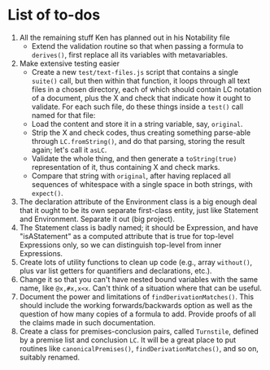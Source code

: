
# List of to-dos

 1. All the remaining stuff Ken has planned out in his Notability file
     * Extend the validation routine so that when passing a formula to
       `derives()`, first replace all its variables with metavariables.
 1. Make extensive testing easier
     * Create a new `test/text-files.js` script that contains a single `suite()`
       call, but then within that function, it loops through all text files in a
       chosen directory, each of which should contain LC notation of a document,
       plus the X and check that indicate how it ought to validate.  For each
       such file, do these things inside a `test()` call named for that file:
     * Load the content and store it in a string variable, say, `original`.
     * Strip the X and check codes, thus creating something parse-able through
       `LC.fromString()`, and do that parsing, storing the result again; let's
       call it `asLC`.
     * Validate the whole thing, and then generate a `toString(true)`
       representation of it, thus containing X and check marks.
     * Compare that string with `original`, after having replaced all sequences
       of whitespace with a single space in both strings, with `expect()`.
 1. The declaration attribute of the Environment class is a big enough deal
    that it ought to be its own separate first-class entity, just like
    Statement and Environment.  Separate it out (big project).
 1. The Statement class is badly named; it should be Expression, and have
    "isAStatement" as a computed attribute that is true for top-level
    Expressions only, so we can distinguish top-level from inner Expressions.
 1. Create lots of utility functions to clean up code (e.g., array `without()`,
    plus var list getters for quantifiers and declarations, etc.).
 1. Change it so that you can't have nested bound variables with the same name,
    like `@x,#x,x<x`.  Can't think of a situation where that can be useful.
 1. Document the power and limitations of `findDerivationMatches()`.  This
    should include the working forwards/backwards option as well as the
    question of how many copies of a formula to add.  Provide proofs of all
    the claims made in such documentation.
 1. Create a class for premises-conclusion pairs, called `Turnstile`, defined by
    a premise list and conclusion `LC`.  It will be a great place to put
    routines like `canonicalPremises()`, `findDerivationMatches()`, and so on,
    suitably renamed.
